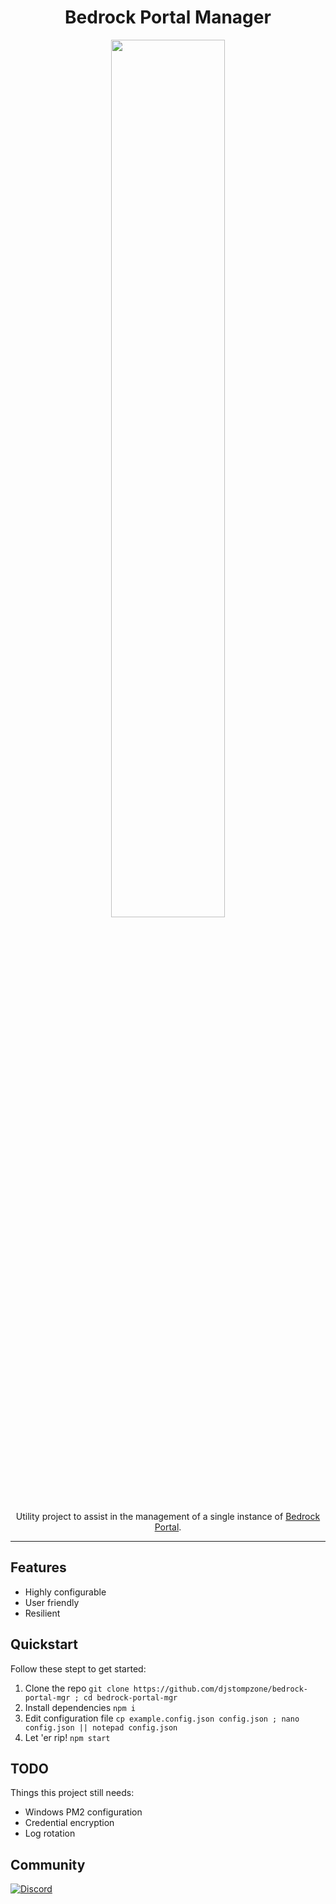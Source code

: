 <h1 align="center">Bedrock Portal Manager</h1>
<p align="center">
<img src="https://github.com/DJStompZone/bedrock-portal-mgr/assets/85457381/e93fddf9-9cf0-478e-856d-a7fa50ddf5e6" width="60%" align="center">
</p>
<p align="center">
Utility project to assist in the management of a single instance of <a href="https://github.com/lucienhh/bedrock-portal">Bedrock Portal</a>.
</p>
<hr>

## Features
- Highly configurable
- User friendly
- Resilient

## Quickstart

Follow these stept to get started:

1. Clone the repo
   `git clone https://github.com/djstompzone/bedrock-portal-mgr ; cd bedrock-portal-mgr`
2. Install dependencies
   `npm i`
3. Edit configuration file
  `cp example.config.json config.json ; nano config.json || notepad config.json`
4. Let 'er rip!
  `npm start`

## TODO

Things this project still needs:

- Windows PM2 configuration
- Credential encryption
- Log rotation

## Community
[![Discord](https://img.shields.io/badge/chat-on%20discord-brightgreen.svg)](https://discord.gg/KTyd9HWuBD)

